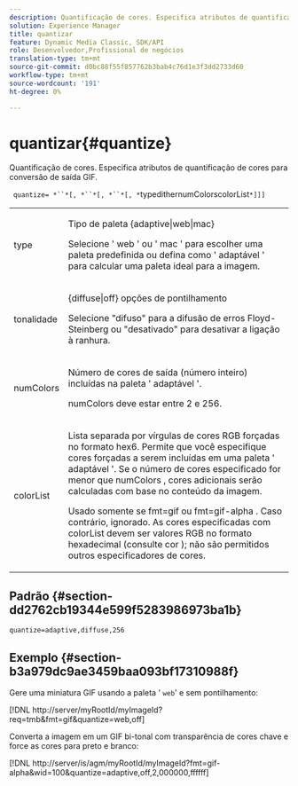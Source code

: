 ```yaml
---
description: Quantificação de cores. Especifica atributos de quantificação de cores para conversão de saída GIF.
solution: Experience Manager
title: quantizar
feature: Dynamic Media Classic, SDK/API
role: Desenvolvedor,Profissional de negócios
translation-type: tm+mt
source-git-commit: d0bc88f55f857762b3bab4c76d1e3f3dd2733d60
workflow-type: tm+mt
source-wordcount: '191'
ht-degree: 0%

---
```



# quantizar{#quantize}

Quantificação de cores. Especifica atributos de quantificação de cores para conversão de saída GIF.

` quantize= *``*[, *``*[, *``*[, *`typedithernumColorscolorList`*]]]`

<table id="simpletable_6BF155FCB8224E7EBFC8D8375AD26A71"> 
 <tr class="strow"> 
  <td class="stentry"> <p> <span class="codeph"> <span class="varname"> type  </span> </span> </p> </td> 
  <td class="stentry"> <p> <span class="codeph"> Tipo de  </span> paleta {adaptive|web|mac} </p> <p>Selecione ' <span class="codeph"> web </span>' ou ' <span class="codeph"> mac </span>' para escolher uma paleta predefinida ou defina como ' <span class="codeph"> adaptável </span>' para calcular uma paleta ideal para a imagem. </p> </td> 
 </tr> 
 <tr class="strow"> 
  <td class="stentry"> <p> <span class="codeph"> <span class="varname"> tonalidade  </span> </span> </p> </td> 
  <td class="stentry"> <p> <span class="codeph"> {diffuse|off} opções  </span> de pontilhamento </p> <p>Selecione "difuso" para a difusão de erros Floyd-Steinberg ou "desativado" para desativar a ligação à ranhura. </p> </td> 
 </tr> 
 <tr class="strow"> 
  <td class="stentry"> <p> <span class="codeph"> <span class="varname"> numColors  </span> </span> </p> </td> 
  <td class="stentry"> <p>Número de cores de saída (número inteiro) incluídas na paleta ' <span class="codeph"> adaptável </span>'. </p> <p> <span class="codeph"> <span class="varname"> numColors  </span> </span> deve estar entre 2 e 256. </p> </td> 
 </tr> 
 <tr class="strow"> 
  <td class="stentry"> <p> <span class="codeph"> <span class="varname"> colorList  </span> </span> </p> </td> 
  <td class="stentry"> <p>Lista separada por vírgulas de cores RGB forçadas no formato hex6. Permite que você especifique cores forçadas a serem incluídas em uma paleta ' <span class="codeph"> adaptável </span>'. Se o número de cores especificado for menor que <span class="codeph"> numColors </span>, cores adicionais serão calculadas com base no conteúdo da imagem. </p> <p>Usado somente se <span class="codeph"> fmt=gif </span> ou <span class="codeph"> fmt=gif-alpha </span>. Caso contrário, ignorado. As cores especificadas com <span class="codeph"> <span class="varname"> colorList </span> </span> devem ser valores RGB no formato hexadecimal (consulte <span class="codeph"> cor </span>); não são permitidos outros especificadores de cores. </p> </td> 
 </tr> 
</table>

## Padrão {#section-dd2762cb19344e599f5283986973ba1b}

`quantize=adaptive,diffuse,256`

## Exemplo {#section-b3a979dc9ae3459baa093bf17310988f}

Gere uma miniatura GIF usando a paleta &#39; `web`&#39; e sem pontilhamento:

[!DNL http://server/myRootId/myImageId?req=tmb&fmt=gif&quantize=web,off]

Converta a imagem em um GIF bi-tonal com transparência de cores chave e force as cores para preto e branco:

[!DNL http://server/is/agm/myRootId/myImageId?fmt=gif-alpha&wid=100&quantize=adaptive,off,2,000000,ffffff]

